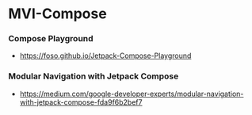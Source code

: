 # MVI-Compose

### Compose Playground

- https://foso.github.io/Jetpack-Compose-Playground

### Modular Navigation with Jetpack Compose
- https://medium.com/google-developer-experts/modular-navigation-with-jetpack-compose-fda9f6b2bef7